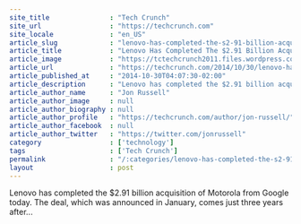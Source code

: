 ```yaml
---
site_title               : "Tech Crunch"
site_url                 : "https://techcrunch.com"
site_locale              : "en_US"
article_slug             : "lenovo-has-completed-the-s2-91-billion-acquisition-of-motorola-from-google"
article_title            : "Lenovo Has Completed The $2.91 Billion Acquisition Of Motorola From Google"
article_image            : "https://tctechcrunch2011.files.wordpress.com/2014/10/blog_post_banner-01-011.png?w=764&h=400&crop=1"
article_url              : "https://techcrunch.com/2014/10/30/lenovo-has-completed-the-2-91-billion-acquisition-of-motorola-from-google/"
article_published_at     : "2014-10-30T04:07:30-02:00"
article_description      : "Lenovo has completed the $2.91 billion acquisition of Motorola from Google today. The deal, which was announced in January, comes just three years after..."
article_author_name      : "Jon Russell"
article_author_image     : null
article_author_biography : null
article_author_profile   : "https://techcrunch.com/author/jon-russell/"
article_author_facebook  : null
article_author_twitter   : "https://twitter.com/jonrussell"
category                 : ['technology']
tags                     : ['Tech Crunch']
permalink                : "/:categories/lenovo-has-completed-the-s2-91-billion-acquisition-of-motorola-from-google/"
layout                   : post
---
```


Lenovo has completed the $2.91 billion acquisition of Motorola from Google today. The deal, which was announced in January, comes just three years after...
